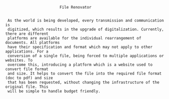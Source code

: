 
                            File Renovator


     As the world is being developed, every transmission and communication is
     digitized, which results in the upgrade of digitalization. Currently, there are different 
     platforms are available for the individual rearrangement of documents. All platforms  
     have their specification and format which may not apply to other applications. For a 
     conversion of a single file, being forced to multiple applications or websites. To 
     overcome this, introducing a platform which is a website used to convert file format 
     and size. It helps to convert the file into the required file format (doc to pdf) and size 
     that has been requested, without changing the infrastructure of the original file. This 
     will be simple to handle budget friendly.
